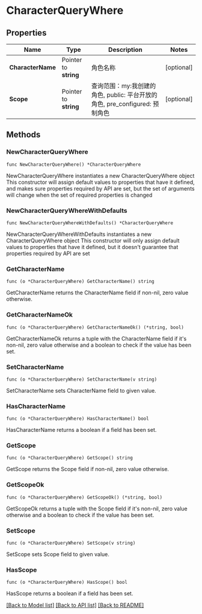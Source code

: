 # CharacterQueryWhere

## Properties

Name | Type | Description | Notes
------------ | ------------- | ------------- | -------------
**CharacterName** | Pointer to **string** | 角色名称 | [optional] 
**Scope** | Pointer to **string** | 查询范围：my:我创建的角色, public: 平台开放的角色, pre_configured: 预制角色 | [optional] 

## Methods

### NewCharacterQueryWhere

`func NewCharacterQueryWhere() *CharacterQueryWhere`

NewCharacterQueryWhere instantiates a new CharacterQueryWhere object
This constructor will assign default values to properties that have it defined,
and makes sure properties required by API are set, but the set of arguments
will change when the set of required properties is changed

### NewCharacterQueryWhereWithDefaults

`func NewCharacterQueryWhereWithDefaults() *CharacterQueryWhere`

NewCharacterQueryWhereWithDefaults instantiates a new CharacterQueryWhere object
This constructor will only assign default values to properties that have it defined,
but it doesn't guarantee that properties required by API are set

### GetCharacterName

`func (o *CharacterQueryWhere) GetCharacterName() string`

GetCharacterName returns the CharacterName field if non-nil, zero value otherwise.

### GetCharacterNameOk

`func (o *CharacterQueryWhere) GetCharacterNameOk() (*string, bool)`

GetCharacterNameOk returns a tuple with the CharacterName field if it's non-nil, zero value otherwise
and a boolean to check if the value has been set.

### SetCharacterName

`func (o *CharacterQueryWhere) SetCharacterName(v string)`

SetCharacterName sets CharacterName field to given value.

### HasCharacterName

`func (o *CharacterQueryWhere) HasCharacterName() bool`

HasCharacterName returns a boolean if a field has been set.

### GetScope

`func (o *CharacterQueryWhere) GetScope() string`

GetScope returns the Scope field if non-nil, zero value otherwise.

### GetScopeOk

`func (o *CharacterQueryWhere) GetScopeOk() (*string, bool)`

GetScopeOk returns a tuple with the Scope field if it's non-nil, zero value otherwise
and a boolean to check if the value has been set.

### SetScope

`func (o *CharacterQueryWhere) SetScope(v string)`

SetScope sets Scope field to given value.

### HasScope

`func (o *CharacterQueryWhere) HasScope() bool`

HasScope returns a boolean if a field has been set.


[[Back to Model list]](../README.md#documentation-for-models) [[Back to API list]](../README.md#documentation-for-api-endpoints) [[Back to README]](../README.md)


